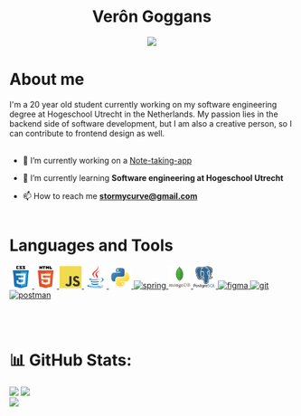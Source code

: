 <h1 align="center">Verôn Goggans</h1>
<p align="center"><img height="400px" src="https://media.licdn.com/dms/image/D4D12AQF6cLL2xbJzUg/article-cover_image-shrink_720_1280/0/1673984599902?e=2147483647&v=beta&t=2uSdcXLd59-rvPNuDQwWcGXv744prntN1CJEK40id34"></p>

# About me 
I'm a 20 year old student currently working on my software engineering degree at Hogeschool Utrecht in the Netherlands.
My passion lies in the backend side of software development, but I am also a creative person, so I can contribute to frontend design as well.
<br><br>

- 🔭 I’m currently working on a [Note-taking-app](https://github.com/VeronGoggans/Note-taking-app)

- 🌱 I’m currently learning **Software engineering at Hogeschool Utrecht**

- 📫 How to reach me **stormycurve@gmail.com**
<br><br>

# Languages and Tools
<p> <a href="https://www.w3schools.com/css/" target="_blank" rel="noreferrer"> <img src="https://raw.githubusercontent.com/devicons/devicon/master/icons/css3/css3-original-wordmark.svg" alt="css3" width="40" height="40"/> </a> <a href="https://www.w3.org/html/" target="_blank" rel="noreferrer"> <img src="https://raw.githubusercontent.com/devicons/devicon/master/icons/html5/html5-original-wordmark.svg" alt="html5" width="40" height="40"/> </a> <a href="https://developer.mozilla.org/en-US/docs/Web/JavaScript" target="_blank" rel="noreferrer"> <img src="https://raw.githubusercontent.com/devicons/devicon/master/icons/javascript/javascript-original.svg" alt="javascript" width="40" height="40"/> </a>
 <a href="https://www.java.com" target="_blank" rel="noreferrer"> <img src="https://raw.githubusercontent.com/devicons/devicon/master/icons/java/java-original.svg" alt="java" width="40" height="40"/> </a> <a href="https://www.python.org" target="_blank" rel="noreferrer"> <img src="https://raw.githubusercontent.com/devicons/devicon/master/icons/python/python-original.svg" alt="python" width="40" height="40"/> </a> <a href="https://spring.io/" target="_blank" rel="noreferrer"> <img src="https://www.vectorlogo.zone/logos/springio/springio-icon.svg" alt="spring" width="40" height="40"/> </a>
<a href="https://www.mongodb.com/" target="_blank" rel="noreferrer"> <img src="https://raw.githubusercontent.com/devicons/devicon/master/icons/mongodb/mongodb-original-wordmark.svg" alt="mongodb" width="40" height="40"/> </a> <a href="https://www.postgresql.org" target="_blank" rel="noreferrer"> <img src="https://raw.githubusercontent.com/devicons/devicon/master/icons/postgresql/postgresql-original-wordmark.svg" alt="postgresql" width="40" height="40"/> </a>
<a href="https://www.figma.com/" target="_blank" rel="noreferrer"> <img src="https://www.vectorlogo.zone/logos/figma/figma-icon.svg" alt="figma" width="40" height="40"/> </a> <a href="https://git-scm.com/" target="_blank" rel="noreferrer"> <img src="https://www.vectorlogo.zone/logos/git-scm/git-scm-icon.svg" alt="git" width="40" height="40"/> </a> <a href="https://postman.com" target="_blank" rel="noreferrer"> <img src="https://www.vectorlogo.zone/logos/getpostman/getpostman-icon.svg" alt="postman" width="40" height="40"/> </a> </p>
<br><br>

# 📊 GitHub Stats:
![](https://github-readme-stats.vercel.app/api/top-langs/?username=VeronGoggans&theme=react&hide_border=true&include_all_commits=false&count_private=false&layout=compact)
![](https://github-readme-stats.vercel.app/api?username=VeronGoggans&theme=react&hide_border=true&include_all_commits=false&count_private=false)<br/>
![](https://github-readme-streak-stats.herokuapp.com/?user=VeronGoggans&theme=react&hide_border=true)<br/>






